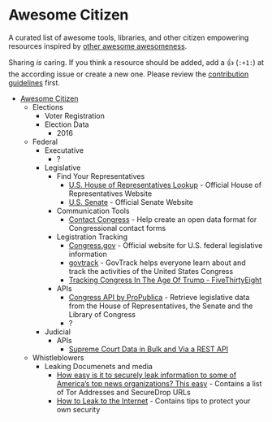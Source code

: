 # Awesome Citizen

A curated list of awesome tools, libraries, and other citizen empowering resources inspired by [other awesome awesomeness](https://github.com/bayandin/awesome-awesomeness#awesome-awesomeness). 

Sharing _is_ caring. If you think a resource should be added, add a 👍 (`:+1:`) at the according issue or create a new one. Please review the [contribution guidelines](CONTRIBUTING.md) first. 

* [Awesome Citizen](#awesome-citizen)
    - Elections
        - Voter Registration
        - Election Data
            + 2016
    - Federal
        - Executative
            + ?
        - Legislative
            + Find Your Representatives
                * [U.S. House of Representatives Lookup](http://www.house.gov/htbin/findrep) - Official House of Representatives Website
                * [U.S. Senate](https://www.senate.gov/senators/contact/) - Official Senate Website
            + Communication Tools
                * [Contact Congress](https://theunitedstates.io/contact-congress/) - Help create an open data format for Congressional contact forms
            + Legistration Tracking
                * [Congress.gov](https://www.congress.gov/search?q={%22source%22:%22legislation%22}) - Official website for U.S. federal legislative information
                * [govtrack](https://www.govtrack.us/) - GovTrack helps everyone learn about and track the activities of the United States Congress
                * [Tracking Congress In The Age Of Trump - FiveThirtyEight](https://projects.fivethirtyeight.com/congress-trump-score/votes/)
            + APIs
                * [Congress API by ProPublica](https://propublica.github.io/congress-api-docs/#congress-api-documentation) - Retrieve legislative data from the House of Representatives, the Senate and the Library of Congress
                * ?
        - Judicial
            - APIs
                + [Supreme Court Data in Bulk and Via a REST API](https://free.law/supreme-court-data/)
    - Whistleblowers
        + Leaking Documenets and media
            * [How easy is it to securely leak information to some of America’s top news organizations? This easy](http://www.niemanlab.org/2017/01/how-easy-is-it-to-securely-leak-information-to-some-of-americas-top-news-organizations-this-easy/) - Contains a list of Tor Addresses and SecureDrop URLs
            * [How to Leak to the Internet](https://theintercept.com/2015/01/28/how-to-leak-to-the-intercept/) - Contains tips to protect your own security

